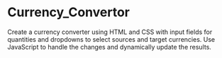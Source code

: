 # Currency_Convertor
Create a currency converter using HTML and CSS with input fields for quantities and dropdowns to select sources and target currencies. Use JavaScript to handle the changes and dynamically update the results.
